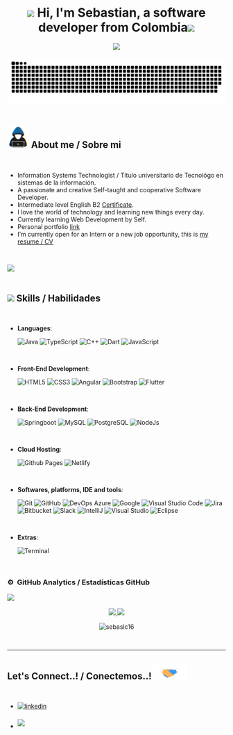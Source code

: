 <h1 align="center">
	<img src="https://emojis.slackmojis.com/emojis/images/1531849430/4246/blob-sunglasses.gif?1531849430" width="30"/>
	<b>Hi, I'm Sebastian,</b> a software developer from <b>Colombia</b><img src="https://media.giphy.com/media/hvRJCLFzcasrR4ia7z/giphy.gif" width="35">
</h1>
<!--  -->
<p align="center">
  <a href="https://github.com/DenverCoder1/readme-typing-svg"><img src="https://readme-typing-svg.herokuapp.com?font=Time+New+Roman&color=cyan&size=25&center=true&vCenter=true&width=600&height=100&lines=Cooperative-Creative+Full-Stack+Developer,;Information+Systems+Technologist.;Active+Learner/Researcher,;Love+to+learn+new+stuffs..<3"></a>
</p>

<div align="center">
  <img  src="https://github.com/1999AZZAR/1999AZZAR/blob/readme/resources/img/grid-snake.svg"
       alt="snake" /></a>
</div>

<br>
	
## <picture><img src = "https://github.com/0xAbdulKhalid/0xAbdulKhalid/raw/main/assets/mdImages/about_me.gif" width = 50px></picture> **About me / Sobre mi**

<br>

- Information Systems Technologist / Título universitario de Tecnológo en sistemas de la información.
- A passionate and creative Self-taught and cooperative Software Developer.
- Intermediate level English B2 [Certificate](https://www.efset.org/cert/D5qMBr).
- I love the world of technology and learning new things every day.
- Currently learning Web Development by Self.
- Personal portfolio [link](https://sebaslc16.github.io/personal-portfolio/)
- I’m currently open for an Intern or a new job opportunity, this is [my resume / CV](https://read.cv/sebaslc16)

<br>

<img src="https://user-images.githubusercontent.com/73097560/115834477-dbab4500-a447-11eb-908a-139a6edaec5c.gif"><br><br>

## <img src="https://media2.giphy.com/media/QssGEmpkyEOhBCb7e1/giphy.gif?cid=ecf05e47a0n3gi1bfqntqmob8g9aid1oyj2wr3ds3mg700bl&rid=giphy.gif" width ="25"><b> Skills / Habilidades</b>
<br>

<p align="center">

- **Languages**:
    
    ![Java](https://img.shields.io/badge/Java-ED8B00?style=for-the-badge&logo=openjdk&logoColor=white)
    ![TypeScript](https://img.shields.io/badge/TypeScript-007ACC?style=for-the-badge&logo=typescript&logoColor=white)
    ![C++](https://img.shields.io/badge/C++%20-%2300599C.svg?style=for-the-badge&logo=c%2B%2B&logoColor=white)
    ![Dart](https://img.shields.io/badge/Dart-0175C2?style=for-the-badge&logo=dart&logoColor=white)
    ![JavaScript](https://img.shields.io/badge/JavaScript%20-%23F7DF1E.svg?style=for-the-badge&logo=javascript&logoColor=black)

<br>   
    
- **Front-End Development**:

   ![HTML5](https://img.shields.io/badge/HTML5%20-%23E34F26.svg?style=for-the-badge&logo=html5&logoColor=white)
   ![CSS3](https://img.shields.io/badge/CSS%20-%231572B6.svg?style=for-the-badge&logo=css3&logoColor=white)
   ![Angular](https://img.shields.io/badge/Angular-DD0031?style=for-the-badge&logo=angular&logoColor=white)
   ![Bootstrap](https://img.shields.io/badge/Bootstrap-563D7C?style=for-the-badge&logo=bootstrap&logoColor=white)
   ![Flutter](https://img.shields.io/badge/Flutter-02569B?style=for-the-badge&logo=flutter&logoColor=white)

<br>

- **Back-End Development**:

   ![Springboot](https://img.shields.io/badge/Spring-6DB33F?style=for-the-badge&logo=spring&logoColor=white)
   ![MySQL](https://img.shields.io/badge/MySQL-00000F?style=for-the-badge&logo=mysql&logoColor=white)
   ![PostgreSQL](https://img.shields.io/badge/PostgreSQL-316192?style=for-the-badge&logo=postgresql&logoColor=white)
   ![NodeJs](https://img.shields.io/badge/Node.js-43853D?style=for-the-badge&logo=node.js&logoColor=white)

<br>

- **Cloud Hosting**:

    ![Github Pages](https://img.shields.io/badge/GitHub%20Pages-%23327FC7.svg?style=for-the-badge&logo=github&logoColor=white)
    ![Netlify](https://img.shields.io/badge/Netlify-00C7B7?style=for-the-badge&logo=netlify&logoColor=white)
    
<br>

- **Softwares, platforms, IDE and tools**:

    ![Git](https://img.shields.io/badge/git-%23F05033.svg?style=for-the-badge&logo=git&logoColor=white)
    ![GitHub](https://img.shields.io/badge/github-%23121011.svg?style=for-the-badge&logo=github&logoColor=white)
    ![DevOps Azure](https://img.shields.io/badge/Azure_DevOps-0078D7?style=for-the-badge&logo=azure-devops&logoColor=white)
    ![Google](https://img.shields.io/badge/google-%234285F4.svg?style=for-the-badge&logo=google&logoColor=white)
    ![Visual Studio Code](https://img.shields.io/badge/Visual%20Studio%20Code-0078d7.svg?style=for-the-badge&logo=visual-studio-code&logoColor=white)
    ![Jira](https://img.shields.io/badge/Jira-0052CC?style=for-the-badge&logo=Jira&logoColor=white)
    ![Bitbucket](https://img.shields.io/badge/Bitbucket-0747a6?style=for-the-badge&logo=bitbucket&logoColor=white)
    ![Slack](https://img.shields.io/badge/Slack-4A154B?style=for-the-badge&logo=slack&logoColor=white)
    ![IntelliJ](https://img.shields.io/badge/IntelliJ_IDEA-000000.svg?style=for-the-badge&logo=intellij-idea&logoColor=white)
    ![Visual Studio](https://img.shields.io/badge/Visual_Studio_Code-0078D4?style=for-the-badge&logo=visual%20studio%20code&logoColor=white)
    ![Eclipse](https://img.shields.io/badge/Eclipse-2C2255?style=for-the-badge&logo=eclipse&logoColor=white)
<br>

- **Extras**:

    ![Terminal](https://img.shields.io/badge/Terminal-%23054020?style=for-the-badge&logo=gnu-bash&logoColor=white)

</p>

<br>

### ⚙️ &nbsp;GitHub Analytics / Estadísticas GitHub
<img src="https://user-images.githubusercontent.com/73097560/115834477-dbab4500-a447-11eb-908a-139a6edaec5c.gif">

<p align="center">
  <a href="https://github-readme-stats-eight-theta.vercel.app/api?username=sebaslc16&show_icons=true&theme=algolia&include_all_commits=true&count_private=true">
    <img height="180em" src="https://github-readme-stats-eight-theta.vercel.app/api?username=sebaslc16&show_icons=true&theme=algolia&include_all_commits=true&count_private=true"/>
  </a>
  <a href="https://github-readme-stats-eight-theta.vercel.app/api/top-langs/?username=sebaslc16&layout=compact&langs_count=8&theme=algolia">
    <img height="180em" src="https://github-readme-stats-eight-theta.vercel.app/api/top-langs/?username=sebaslc16&layout=compact&langs_count=8&theme=algolia"/>
  </a>
</p>

<p align="center">
	<img align="center" src="https://github-readme-streak-stats.herokuapp.com/?user=sebaslc16&" alt="sebaslc16" />
</p>

<br>

-----

## <b> Let's Connect..! / Conectemos..!</b><img src="https://github.com/0xAbdulKhalid/0xAbdulKhalid/raw/main/assets/mdImages/handshake.gif" width ="80">
<br>
<div align='left'>

<ul>

<li>
<a href="https://linkedin.com/in/sebaslc16/" target="_blank">
<img src="https://img.shields.io/badge/linkedin:  sebaslc16-%2300acee.svg?color=405DE6&style=for-the-badge&logo=linkedin&logoColor=white" alt=linkedin style="margin-bottom: 5px;"/>
</a>
</li>

<br>

<li>
<a href="mailto:sebaslc199916@gmail.com" target="_blank">
<img src="https://img.shields.io/badge/gmail:  sebaslc199916-%23EA4335.svg?style=for-the-badge&logo=gmail&logoColor=white" t=mail style="margin-bottom: 5px;" />
</a>
</li>
	
</ul>
</div>
<br>
